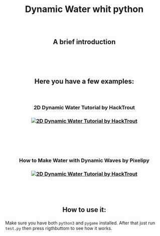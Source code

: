 <h1>
  <p align="center">
    Dynamic Water whit python
  </p>
</h1>

<br>

<h2>
  <p align="center">
    A brief introduction
  </p>
</h2>

<br>
<br>
<br>





<h2>
  <p align="center">
     Here you have a few examples:
  </p>
</h2>

<br>



<!-- first video -->
<h3>
  <p align="center">
     2D Dynamic Water Tutorial by HackTrout
  </p>
</h3>

<h3 align="center">
  
  [![2D Dynamic Water Tutorial by HackTrout](https://img.youtube.com/vi/2UlWRWVszWs/0.jpg)](http://www.youtube.com/watch?v=2UlWRWVszWs)
<h3>

  <!-- secon video-->
 
<br>
<br>
<br>
  
<h3>
  <p align="center">
     How to Make Water with Dynamic Waves by Pixelipy
  </p>
</h3>

<h3 align="center">
  
  [![2D Dynamic Water Tutorial by HackTrout](https://img.youtube.com/vi/RXIRkou021U/0.jpg)](http://www.youtube.com/watch?v=RXIRkou021U)
<h3>
  
  <!-- the simulation-->
  
  
  
  

<br>
<br>
<h2>
  <p align="center">
    How to use it:
  </p>
</h2>

Make sure you have both `python3` and `pygame` installed. After that just run `test.py` then press rigthbuttom to see how it works.
  



